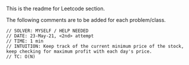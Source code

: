 This is the readme for Leetcode section.

The following comments are to be added for each problem/class.

    // SOLVER: MYSELF / HELP NEEDED
    // DATE: 23-May-21, <2nd> attempt
    // TIME: 1 min
    // INTUITION: Keep track of the current minimum price of the stock, keep checking for maximum profit with each day's price.
    // TC: O(N)